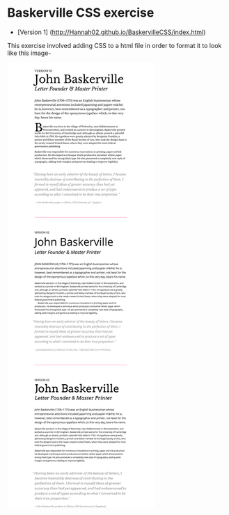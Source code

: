 # Baskerville CSS exercise

- [Version 1] (http://Hannah02.github.io/BaskervilleCSS/index.html)

This exercise involved adding CSS to a html file in order to format it to look like this image-

<img src="make_this_1.png" alt="Image to match formatting"/>
